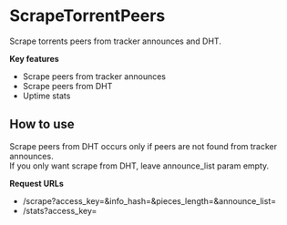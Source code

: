 # ScrapeTorrentPeers
Scrape torrents peers from tracker announces and DHT.

**Key features**  
- Scrape peers from tracker announces
- Scrape peers from DHT
- Uptime stats

## How to use

Scrape peers from DHT occurs only if peers are not found from tracker announces.  
If you only want scrape from DHT, leave announce_list param empty.

**Request URLs**  
- /scrape?access_key=&info_hash=&pieces_length=&announce_list=
- /stats?access_key=
